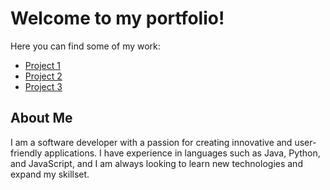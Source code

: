 <!DOCTYPE html>
<html>
<body>
  <h1>Welcome to my portfolio!</h1>
  <p>Here you can find some of my work:</p>
  <ul>
    <li><a href="#">Project 1</a></li>
    <li><a href="#">Project 2</a></li>
    <li><a href="#">Project 3</a></li>
  </ul>
  <h2>About Me</h2>
  <p>I am a software developer with a passion for creating innovative and user-friendly applications. I have experience in languages such as Java, Python, and JavaScript, and I am always looking to learn new technologies and expand my skillset.</p>
</body>
</html>
